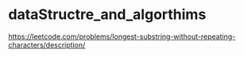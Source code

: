 # dataStructre_and_algorthims
https://leetcode.com/problems/longest-substring-without-repeating-characters/description/